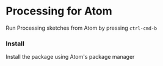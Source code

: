 # Processing for Atom

Run Processing sketches from Atom by pressing `ctrl-cmd-b`

### Install

Install the package using Atom's package manager
